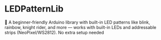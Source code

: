 # LEDPatternLib
🎇 A beginner-friendly Arduino library with built-in LED patterns like blink, rainbow, knight rider, and more — works with built-in LEDs and addressable strips (NeoPixel/WS2812). No extra setup needed
